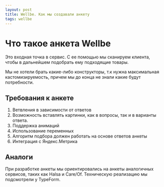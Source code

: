 ```yaml
---
layout: post
title: Wellbe. Как мы создавали анкету
tags: wellbe
---
```


# Что такое анкета Wellbe
Это входная точка в сервис. С ее помощью мы сканируем клиента, чтобы в дальнейшем подобрать ему подходящие товары.

Мы не хотели брать какие-либо конструкторы, т.к нужна максимальная кастомизируемость, причем мы до конца не знали какие будут потребности.

## Требования к анкете

1. Ветвления в зависимости от ответов
2. Возможность вставлять картинки, как в вопросы, так и в варианты ответа.
3. Поддержка анимаций
4. Использование переменных
5. Алгоритм подбора должен работать на основе ответов анкеты
6. Интеграция с Яндекс.Метрика

## Аналоги
При разработке анкеты мы ориентировались на анкеты аналогичных сервисов, таких как Halsa и Care/Of. Техническую реализацию мы подсмотрели у TypeForm.

